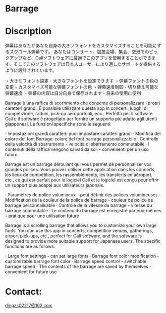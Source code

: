 # Barrage

# Discription
弾幕はあなたがあなた自身の大きいフォントをカスタマイズすることを可能にするスクロール弾幕です。 あなたはコンサート、競技会場、集会、空港でのピックアップなど、Callソフトウェアに最適でこのアプリを使用することができます、そしてこのソフトウェアは日本人ユーザーにより適したサポートを提供するように設計されています。

・大きなフォント設定 - 大きなフォントを設定できます
・弾幕フォントの色の変更 - カスタマイズ可能な弾幕フォントの色
・弾幕速度制御 - 切り替え可能な弾幕速度
・弾幕の内容は自分自身で保存されます - 将来の使用に便利

Barrage è una raffica di scorrimento che consente di personalizzare i propri caratteri grandi. È possibile utilizzare questa app in concerti, luoghi di competizione, raduni, pick-up aeroportuali, ecc., Perfetta per il software Call e il software è progettato per fornire un supporto più adatto agli utenti giapponesi. Le funzioni specifiche sono le seguenti:

· Impostazioni grandi caratteri: puoi impostare caratteri grandi
· Modifica del colore del font Barrage: colore del font barrage personalizzabile
· Controllo della velocità di sbarramento - velocità di sbarramento commutabile
· I contenuti della raffica vengono salvati da soli - convenienti per un uso futuro

Barrage est un barrage déroulant qui vous permet de personnaliser vos grandes polices. Vous pouvez utiliser cette application dans les concerts, les lieux de compétition, les rassemblements, les transferts en aéroport, etc., ce qui est parfait pour le logiciel Call et le logiciel est conçu pour offrir un support plus adapté aux utilisateurs japonais.

· Paramètres de police volumineux - peut définir des polices volumineuses
· Modification de la couleur de la police de barrage - couleur de police de barrage personnalisable
· Contrôle de la vitesse du barrage - vitesse du barrage commutable
· Le contenu du barrage est enregistré par eux-mêmes - pratique pour une utilisation future

Barrage is a scrolling barrage that allows you to customize your own large fonts. You can use this app in concerts, competition venues, gatherings, airport pick-ups, etc., perfect for Call software, and the software is designed to provide more suitable support for Japanese users. The specific functions are as follows:

· Large font settings - can set large fonts
· Barrage font color modification - customizable barrage font color
· Barrage speed control - switchable barrage speed
· The contents of the barrage are saved by themselves - convenient for future use

# Contact:
dingzs02217@163.com
